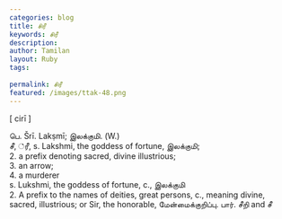 ```yaml
---
categories: blog
title: சிரீ
keywords: சிரீ
description: 
author: Tamilan
layout: Ruby
tags: 
 
permalink: சிரீ
featured: /images/ttak-48.png
---
```

  
[ cirī ]  
  
பெ. Šrī. Lakṣmī; இலக்குமி. (W.)  
சீ, ்ரீ, s. Lakshmi, the goddess of fortune, இலக்குமி;  
2. a prefix denoting sacred, divine illustrious;  
3. an arrow;  
4. a murderer  
s. Lukshmi, the goddess of fortune, c., இலக்குமி  
2. A prefix to the names of deities, great persons, c., meaning divine, sacred, illustrious; or Sir, the honorable, மேன்மைக்குறிப்பு. பார். சீறி and சீ
